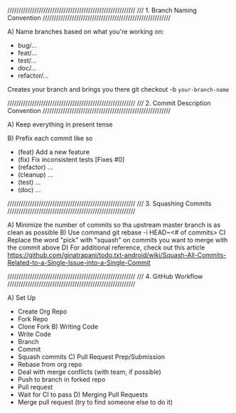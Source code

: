 /////////////////////////////////////////////////////////
/// 1. Branch Naming Convention
/////////////////////////////////////////////////////////

A) Name branches based on what you're working on:
  - bug/...
  - feat/...
  - test/...
  - doc/...
  - refactor/...


Creates your branch and brings you there
git checkout -b `your-branch-name`

/////////////////////////////////////////////////////////
/// 2. Commit Description Convention
/////////////////////////////////////////////////////////

A) Keep everything in present tense

B) Prefix each commit like so
  - (feat) Add a new feature
  - (fix) Fix inconsistent tests [Fixes #0]
  - (refactor) ...
  - (cleanup) ...
  - (test) ...
  - (doc) ...


/////////////////////////////////////////////////////////
/// 3. Squashing Commits
/////////////////////////////////////////////////////////

A) Minimize the number of commits so tha upstream master branch is as clean as possible
B) Use command git rebase -i HEAD~<# of commits>
C) Replace the word "pick" with "squash" on commits you want to merge with the commit above
D) For additional reference, check out this article
https://github.com/ginatrapani/todo.txt-android/wiki/Squash-All-Commits-Related-to-a-Single-Issue-into-a-Single-Commit


/////////////////////////////////////////////////////////
/// 4. GitHub Workflow
/////////////////////////////////////////////////////////

A) Set Up
  - Create Org Repo
  - Fork Repo
  - Clone Fork
B) Writing Code
  - Write Code
  - Branch
  - Commit
  - Squash commits
C) Pull Request Prep/Submission
  - Rebase from org repo
  - Deal with merge conflicts (with team, if possible)
  - Push to branch in forked repo
  - Pull request
  - Wait for CI to pass 
D) Merging Pull Requests
  - Merge pull request (try to find someone else to do it)
